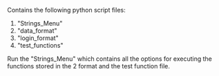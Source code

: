 Contains the following python script files:
1. "Strings_Menu" 
2. "data_format" 
3. "login_format" 
4. "test_functions" 

Run the "Strings_Menu" which contains all the options for executing the functions stored in the 2 format and the test function file.

